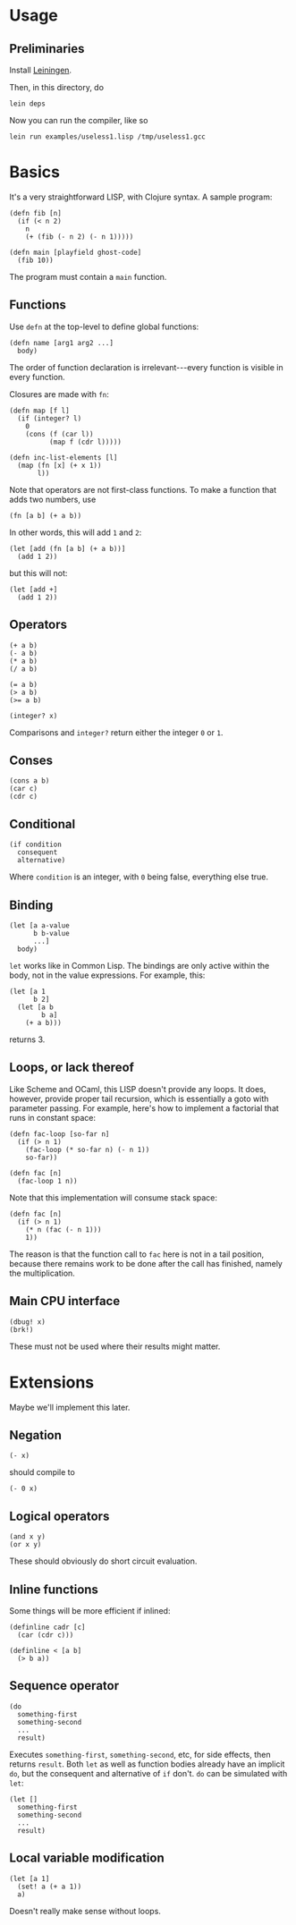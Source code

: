 # Usage

## Preliminaries

Install [Leiningen](https://github.com/technomancy/leiningen).

Then, in this directory, do

    lein deps

Now you can run the compiler, like so

    lein run examples/useless1.lisp /tmp/useless1.gcc

# Basics

It's a very straightforward LISP, with Clojure syntax.  A sample program:

    (defn fib [n]
	  (if (< n 2)
	    n
		(+ (fib (- n 2) (- n 1)))))

    (defn main [playfield ghost-code]
	  (fib 10))

The program must contain a `main` function.

## Functions

Use `defn` at the top-level to define global functions:

    (defn name [arg1 arg2 ...]
	  body)

The order of function declaration is irrelevant---every function is
visible in every function.

Closures are made with `fn`:

    (defn map [f l]
	  (if (integer? l)
	    0
		(cons (f (car l))
		      (map f (cdr l)))))

    (defn inc-list-elements [l]
	  (map (fn [x] (+ x 1))
	       l))

Note that operators are not first-class functions.  To make a function
that adds two numbers, use

    (fn [a b] (+ a b))

In other words, this will add `1` and `2`:

    (let [add (fn [a b] (+ a b))]
	  (add 1 2))

but this will not:

    (let [add +]
	  (add 1 2))

## Operators

    (+ a b)
	(- a b)
	(* a b)
	(/ a b)

	(= a b)
	(> a b)
	(>= a b)

    (integer? x)

Comparisons and `integer?` return either the integer `0` or `1`.

## Conses

    (cons a b)
	(car c)
	(cdr c)

## Conditional

    (if condition
	  consequent
	  alternative)

Where `condition` is an integer, with `0` being false, everything else
true.

## Binding

    (let [a a-value
	      b b-value
		  ...]
      body)

`let` works like in Common Lisp.  The bindings are only active within
the body, not in the value expressions.  For example, this:

    (let [a 1
	      b 2]
      (let [a b
	        b a]
	    (+ a b)))

returns 3.

## Loops, or lack thereof

Like Scheme and OCaml, this LISP doesn't provide any loops.  It does,
however, provide proper tail recursion, which is essentially a goto
with parameter passing.  For example, here's how to implement a
factorial that runs in constant space:

    (defn fac-loop [so-far n]
	  (if (> n 1)
	    (fac-loop (* so-far n) (- n 1))
		so-far))

    (defn fac [n]
	  (fac-loop 1 n))

Note that this implementation will consume stack space:

    (defn fac [n]
	  (if (> n 1)
	    (* n (fac (- n 1)))
		1))

The reason is that the function call to `fac` here is not in a tail
position, because there remains work to be done after the call has
finished, namely the multiplication.

## Main CPU interface

    (dbug! x)
	(brk!)

These must not be used where their results might matter.

# Extensions

Maybe we'll implement this later.

## Negation

    (- x)

should compile to

    (- 0 x)

## Logical operators

    (and x y)
	(or x y)

These should obviously do short circuit evaluation.

## Inline functions

Some things will be more efficient if inlined:

    (definline cadr [c]
	  (car (cdr c)))

	(definline < [a b]
	  (> b a))

## Sequence operator

    (do
	  something-first
	  something-second
	  ...
	  result)

Executes `something-first`, `something-second`, etc, for side effects,
then returns `result`.  Both `let` as well as function bodies already
have an implicit `do`, but the consequent and alternative of `if`
don't.  `do` can be simulated with `let`:

    (let []
	  something-first
	  something-second
	  ...
	  result)

## Local variable modification

    (let [a 1]
	  (set! a (+ a 1))
	  a)

Doesn't really make sense without loops.
